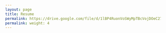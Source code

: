 ```yaml
---
layout: page
title: Resume
permalink: https://drive.google.com/file/d/1lBP4RuonVoSWyMpTBcVojDOeC27xmPA_/view?usp=sharing
permalink: weight: 4
---
```


